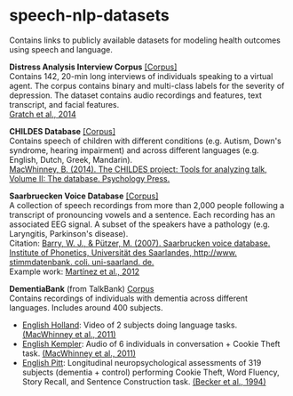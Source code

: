 # speech-nlp-datasets
Contains links to publicly available datasets for modeling health outcomes using speech and language.

**Distress Analysis Interview Corpus** [[Corpus]](http://dcapswoz.ict.usc.edu) <br>
Contains 142, 20-min long interviews of individuals speaking to a virtual agent. The corpus contains binary and multi-class labels for the severity of depression. The dataset contains audio recordings and features, text transcript, and facial features. <br>
[Gratch et al., 2014](http://www.lrec-conf.org/proceedings/lrec2014/pdf/508_Paper.pdf)

**CHILDES Database** [[Corpus]](https://childes.talkbank.org/access/Clinical/) <br>
Contains speech of children with different conditions (e.g. Autism, Down's syndrome, hearing impairment) and across different languages (e.g. English, Dutch, Greek, Mandarin). <br>
[MacWhinney, B. (2014). The CHILDES project: Tools for analyzing talk, Volume II: The database. Psychology Press.](http://citeseerx.ist.psu.edu/viewdoc/download?doi=10.1.1.259.8262&rep=rep1&type=pdf)

**Saarbruecken Voice Database** [[Corpus]](http://www.stimmdatenbank.coli.uni-saarland.de/help_en.php4) <br>
A collection of speech recordings from more than 2,000 people following a transcript of pronouncing vowels and a sentence. Each recording has an associated EEG signal. A subset of the speakers have a pathology (e.g. Laryngitis, Parkinson's disease). <br>
Citation: [Barry, W. J., & Pützer, M. (2007). Saarbrucken voice database. Institute of Phonetics, Universität des Saarlandes, http://www. stimmdatenbank. coli. uni-saarland. de.](http://www.stimmdatenbank.coli.uni-saarland.de.) <br>
Example work: [Martínez et al., 2012](https://www.researchgate.net/profile/David_Martinez30/publication/258847633_Voice_Pathology_Detection_on_the_Saarbrucken_Voice_Database_with_Calibration_and_Fusion_of_Scores_Using_MultiFocal_Toolkit/links/00b495293a43b3c12f000000.pdf) 

**DementiaBank** (from TalkBank) [Corpus](https://dementia.talkbank.org/access/) <br>
Contains recordings of individuals with dementia across different languages. Includes around 400 subjects.
- [English Holland](https://dementia.talkbank.org/access/English/Holland.html): Video of 2 subjects doing language tasks. [(MacWhinney et al., 2011)](https://www.tandfonline.com/doi/abs/10.1080/02687038.2011.589893)
- [English Kempler](https://dementia.talkbank.org/access/English/Kempler.html): Audio of 6 individuals in conversation + Cookie Theft task. [(MacWhinney et al., 2011)](https://www.tandfonline.com/doi/abs/10.1080/02687038.2011.589893)
- [English Pitt](https://dementia.talkbank.org/access/English/Pitt.html): Longitudinal neuropsychological assessments of 319 subjects (dementia + control) performing Cookie Theft, Word Fluency, Story Recall, and Sentence Construction task. [(Becker et al., 1994)](https://www.ncbi.nlm.nih.gov/pubmed/8198470)
